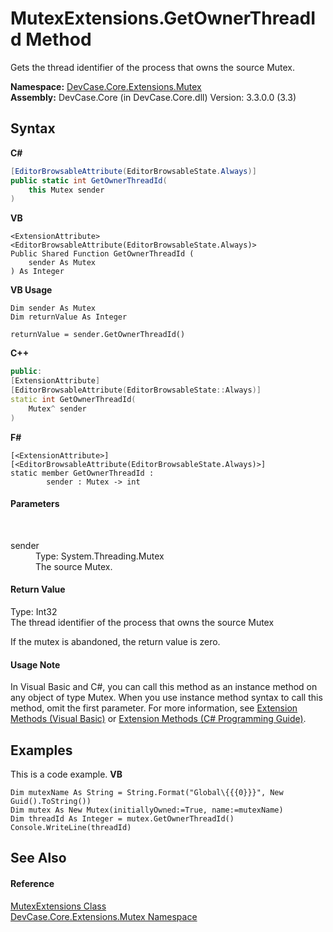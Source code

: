 # MutexExtensions.GetOwnerThreadId Method 
 

Gets the thread identifier of the process that owns the source Mutex.

**Namespace:**&nbsp;<a href="N_DevCase_Core_Extensions_Mutex">DevCase.Core.Extensions.Mutex</a><br />**Assembly:**&nbsp;DevCase.Core (in DevCase.Core.dll) Version: 3.3.0.0 (3.3)

## Syntax

**C#**<br />
``` C#
[EditorBrowsableAttribute(EditorBrowsableState.Always)]
public static int GetOwnerThreadId(
	this Mutex sender
)
```

**VB**<br />
``` VB
<ExtensionAttribute>
<EditorBrowsableAttribute(EditorBrowsableState.Always)>
Public Shared Function GetOwnerThreadId ( 
	sender As Mutex
) As Integer
```

**VB Usage**<br />
``` VB Usage
Dim sender As Mutex
Dim returnValue As Integer

returnValue = sender.GetOwnerThreadId()
```

**C++**<br />
``` C++
public:
[ExtensionAttribute]
[EditorBrowsableAttribute(EditorBrowsableState::Always)]
static int GetOwnerThreadId(
	Mutex^ sender
)
```

**F#**<br />
``` F#
[<ExtensionAttribute>]
[<EditorBrowsableAttribute(EditorBrowsableState.Always)>]
static member GetOwnerThreadId : 
        sender : Mutex -> int 

```


#### Parameters
&nbsp;<dl><dt>sender</dt><dd>Type: System.Threading.Mutex<br />The source Mutex.</dd></dl>

#### Return Value
Type: Int32<br />The thread identifier of the process that owns the source Mutex

 If the mutex is abandoned, the return value is zero.

#### Usage Note
In Visual Basic and C#, you can call this method as an instance method on any object of type Mutex. When you use instance method syntax to call this method, omit the first parameter. For more information, see <a href="https://docs.microsoft.com/dotnet/visual-basic/programming-guide/language-features/procedures/extension-methods">Extension Methods (Visual Basic)</a> or <a href="https://docs.microsoft.com/dotnet/csharp/programming-guide/classes-and-structs/extension-methods">Extension Methods (C# Programming Guide)</a>.

## Examples
This is a code example. 
**VB**<br />
``` VB
Dim mutexName As String = String.Format("Global\{{{0}}}", New Guid().ToString())
Dim mutex As New Mutex(initiallyOwned:=True, name:=mutexName)
Dim threadId As Integer = mutex.GetOwnerThreadId()
Console.WriteLine(threadId)
```


## See Also


#### Reference
<a href="T_DevCase_Core_Extensions_Mutex_MutexExtensions">MutexExtensions Class</a><br /><a href="N_DevCase_Core_Extensions_Mutex">DevCase.Core.Extensions.Mutex Namespace</a><br />